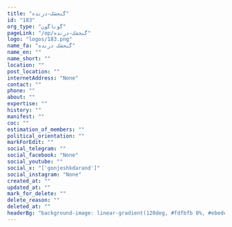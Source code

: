 ```yaml
---
title: "گنجشک-درنده"
id: "183"
org_type: "گوناگون"
pageLink: "/op/گنجشک-درنده"
logo: "logos/183.png"
name_fa: "گنجشک درنده"
name_en: ""
name_short: ""
location: ""
post_location: ""
internetAddress: "None"
contact: ""
phone: ""
about: ""
expertise: ""
history: ""
manifest: ""
coc: ""
estimation_of_members: ""
political_orientation: ""
markForEdit: ""
social_telegram: ""
social_facebook: "None"
social_youtube: ""
social_x: "['gonjeshkdarand']"
social_instagram: "None"
created_at: ""
updated_at: ""
mark_for_delete: ""
delete_reason: ""
deleted_at: ""
headerBg: "background-image: linear-gradient(120deg, #fdfbfb 0%, #ebedee 100%);"
---
```

